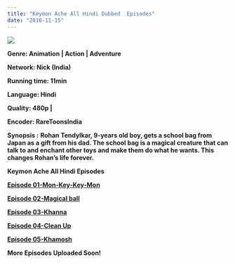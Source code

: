 ```yaml
---
title: "Keymon Ache All Hindi Dubbed  Episodes"
date: "2018-11-15"
---
```


**[![](https://1.bp.blogspot.com/-wtIyR-LDQeo/W3FuUA-dBMI/AAAAAAAAALo/9VIRSTy6_WQpJZH2QVTIRGJqbYPSCJ5QQCLcBGAs/s640/Untitled.png)](https://1.bp.blogspot.com/-wtIyR-LDQeo/W3FuUA-dBMI/AAAAAAAAALo/9VIRSTy6_WQpJZH2QVTIRGJqbYPSCJ5QQCLcBGAs/s1600/Untitled.png)**

**Genre: Animation | Action | Adventure**  

  

**Network: Nick (India)**

**Running time: 11min**

**Language: Hindi** 

**Quality: 480p |** 

**Encoder: RareToonsIndia**

**Synopsis :** **Rohan Tendylkar, 9-years old boy, gets a school bag from Japan as a gift from his dad. The school bag is a magical creature that can talk to and enchant other toys and make them do what he wants. This changes Rohan’s life forever.**

 **Keymon Ache All Hindi Episodes**

**[Episode 01-Mon-Key-Key-Mon](http://shrinkearn.com/DxNs)**

  

**[Episode 02-Magical ball](http://shrinkearn.com/BMtN)**

**[Episode 03-Khanna](http://shrinkearn.com/ggO)**

**[Episode 04-Clean Up](http://shrinkearn.com/oNA)**

**[Episode 05-Khamosh](http://shrinkearn.com/7tsn)**

  

 **More Episodes Uploaded Soon!**

